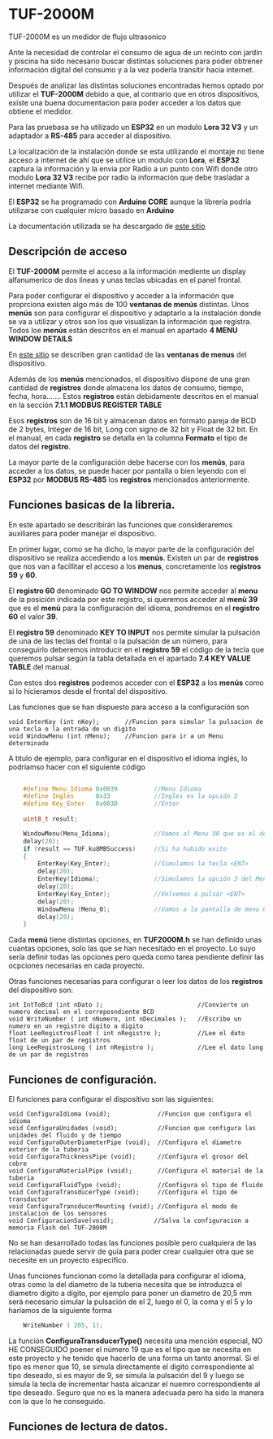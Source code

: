 # TUF-2000M

TUF-2000M es un medidor de flujo ultrasonico

Ante la necesidad de controlar el consumo de agua de un recinto con jardin y piscina ha sido necesario buscar distintas soluciones para poder obtrener información digital del consumo y a la vez poderla transitir hacia internet.

Después de analizar las distintas soluciones encontradas hemos optado por utilizar el **TUF-2000M** debido a que, al contrario que en otros dispositivos, existe una buena documentacion para poder acceder a los datos que obtiene el medidor.

Para las pruebasa se ha utilizado un **ESP32** en un modulo **Lora 32 V3** y un adaptador a **RS-485** para  acceder al dispositivo. 

La localización de la instalación donde se esta utilizando el montaje no tiene acceso a internet de ahí que se utilice un modulo con **Lora**, el **ESP32** captura la información y la envia por Radio a un punto con Wifi donde otro modulo **Lora 32 V3** recibe por radio la información que debe trasladar a internet mediante Wifi.

El **ESP32** se ha programado con **Arduino CORE** aunque la librería podria utilizarse con cualquier micro basado en **Arduino**

La documentación utilizada se ha descargado de [este sitio](https://images-na.ssl-images-amazon.com/images/I/91CvZHsNYBL.pdf)

## Descripción de acceso

El **TUF-2000M** permite el acceso a la información mediente un display alfanumerico de dos lineas y unas teclas ubicadas en el panel frontal.

Para poder configurar el dispositivo y acceder a la información que proprciona existen algo más de 100 **ventanas de menús** distintas. Unos **menús** son para configurar el dispositivo y adaptarlo a la instalación donde se va a utilizar y otros son los que visualizan la información que registra. Todos loe **menús** están descritos en el manual en  apartado **4 MENU WINDOW DETAILS**

En [este sitio](https://www.libe.net/en/flowmeter) se describen gran cantidad de las **ventanas de menus** del dispositivo.

Además de los **menús** mencionados, el dispositivo dispone de una gran cantidad de **registros** donde almacena los datos de consumo, tiempo, fecha, hora....... Estos **registros** están debidamente descritos en el manual en la sección **7.1.1 MODBUS REGISTER TABLE**

Esos **registros** son de 16 bit y almacenan datos en formato pareja de BCD de 2 bytes, Integer de 16 bit, Long con signo de 32 bit y Float de 32 bit. En el manual, en cada **registro** se detalla en la columna **Formato** el tipo de datos del **registro**.

La mayor parte de la configuración debe hacerse con los **menús**, para acceder a los datos, se puede hacer por pantalla o bien leyendo con el **ESP32** por **MODBUS RS-485** los **registros** mencionados anteriormente.

## Funciones basicas de la libreria.

En este apartado se describirán las funciones que consideraremos auxiliares para poder manejar el dispositivo.

En primer lugar, como se ha dicho, la mayor parte de la configuración del dispositivo se realiza accediendo a los **menús**. Existen un par de **registros** que nos van a facillitar el acceso a los **menus**, concretamente los **registros** **59** y **60**.

El **registro 60** denominado **GO TO WINDOW** nos permite acceder al **menu** de la posición indicada por este registro, si queremos acceder al **menú 39** que es el **menú** para la configuración del idioma,  pondremos en el **registro 60** el valor **39**.

El **registro 59** denominado **KEY TO INPUT** nos permite simular la pulsación de una de las teclas del frontal o la pulsación de un número, para conseguirlo deberemos introducir en el **registro 59** el código de la tecla que queremos pulsar según la tabla detallada en el apartado **7.4 KEY VALUE TABLE** del manual.

Con estos dos **registros** podemos acceder con el **ESP32**  a los **menús** como si lo hicieramos desde el frontal del dispositivo.

Las funciones que se han dispuesto para acceso a la configuración son

    void EnterKey (int nKey);       //Funcion para simular la pulsacion de una tecla o la entrada de un digito
    void WindowMenu (int nMenu);    //Funcion para ir a un Menu determinado



A titulo de ejemplo, para configurar en el dispositivo el idioma inglés, lo podríamso hacer con el siguiente código

```C++

    #define Menu_Idioma	0x0039          //Menu Idioma
    #define Ingles      0x33            //Ingles es la opción 3
    #define Key_Enter   0x003D          //Enter
    
    uint8_t result;

    WindowMenu(Menu_Idioma);            //Vamos al Menu 30 que es el de idioma
    delay(20);  
    if (result == TUF.ku8MBSuccess)     //Si ha habido exito
    {
        EnterKey(Key_Enter);            //Simulamos la tecla <ENT>
        delay(20);    
        EnterKey(Idioma);               //Simulamos la opción 3 del Menu
        delay(20);
        EnterKey(Key_Enter);            //Volvemos a pulsar <ENT>
        delay(20);
        WindowMenu (Menu_0);            //Vamos a la pantalla de menu 0
        delay(20); 	  
    }	

```

Cada **menú** tiene distintas opciones, en **TUF2000M.h** se han definido unas cuantas opciones, solo las que se han necesitado en el proyecto. Lo suyo sería definir todas las opciones pero queda como tarea pendiente definir las ocpciones necesarias en cada proyecto.

Otras funciones necesarias para configurar o leer los datos de los **registros**  del dispositivo son:

    int IntToBcd (int nDato );                          //Convierte un numero decimal en el correposndiente BCD 
    void WriteNumber ( int nNumero, int nDecimales );	//Escribe un numero en un registro digito a digito
    float LeeRegistrosFloat ( int nRegistro );	        //Lee el dato float de un par de registros
    long LeeRegistrosLong ( int nRegistro );	        //Lee el dato long de un par de registros


## Funciones de configuración.
El funciones para configurar el dispositivo son las siguientes:

    void ConfiguraIdioma (void); 	         //Funcion que configura el idioma
    void ConfiguraUnidades (void);	         //Funcion que configura las unidades del fluido y de tiempo
	void ConfiguraOuterDiameterPipe (void);	 //Configura el diametro exterior de la tuberia
	void ConfiguraThicknessPipe (void);      //Configura el grosor del cobre
	void ConfiguraMaterialPipe (void);       //Configura el material de la tuberia
	void ConfiguraFluidType (void);          //Configura el tipo de fluido
	void ConfiguraTransducerType (void);	 //Configura el tipo de transductor
	void ConfiguraTransducerMounting (void); //Configura el modo de instalacion de los sensores
    void ConfiguracionSave(void);			//Salva la configuracion a memoria Flash del TUF-2000M

No se han desarrollado todas las funciones posible pero cualquiera de las relacionadas puede servir de guía para poder crear cualquier otra que se necesite en un proyecto especifico.

Unas funciones funcionan como la detallada para configurar el idioma, otras como  la del diametro de la tuberia necesita que se introduzca el diametro dígito a dígito, por ejemplo para poner un diametro de 20,5 mm será necesario simular la pulsación de el 2, luego el 0, la coma y el 5 y lo haríamos de la siguiente forma

```C++
    WriteNumber ( 205, 1);
```

La función **ConfiguraTransducerType()** necesita una mención especial, NO HE CONSEGUIDO poener el número 19 que es el tipo que se necesita en este proyecto y he tenido que hacerlo de una forma un tanto anormal. Si el tipo es menor que 10, se simula directamente el digito correspondiente al tipo deseado, si es mayor de 9, se simula la pulsación del 9 y luego se simula la tecla de incrementar hasta alcanzar el nuemro correspondiente al tipo deseado. Seguro que no es la manera adecuada pero ha sido la manera con la que lo he conseguido.
						

## Funciones de lectura de datos.